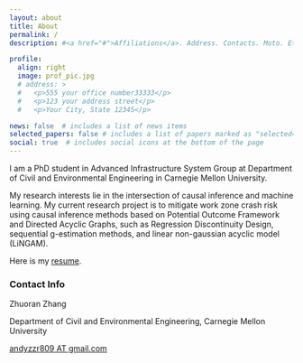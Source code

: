 ```yaml
---
layout: about
title: About
permalink: /
description: #<a href="#">Affiliations</a>. Address. Contacts. Moto. Etc.

profile:
  align: right
  image: prof_pic.jpg
  # address: >
  #   <p>555 your office number33333</p>
  #   <p>123 your address street</p>
  #   <p>Your City, State 12345</p>

news: false  # includes a list of news items
selected_papers: false # includes a list of papers marked as "selected={true}"
social: true  # includes social icons at the bottom of the page
---
```


I am a PhD student in Advanced Infrastructure System Group at Department of Civil and Environmental Engineering in Carnegie Mellon University.

My research interests lie in the intersection of causal inference and machine learning. My current research project is to mitigate work zone crash risk using causal inference methods based on Potential Outcome Framework and Directed Acyclic Graphs, such as Regression Discontinuity Design, sequential g-estimation methods, and linear non-gaussian acyclic model (LiNGAM).

Here is my [resume](./assets/pdf/ZhuoranZhang_resume.pdf).

### Contact Info

Zhuoran Zhang

Department of Civil and Environmental Engineering, Carnegie Mellon University

[andyzzr809 AT gmail.com](mailto:andyzzr809@gmail.com)
